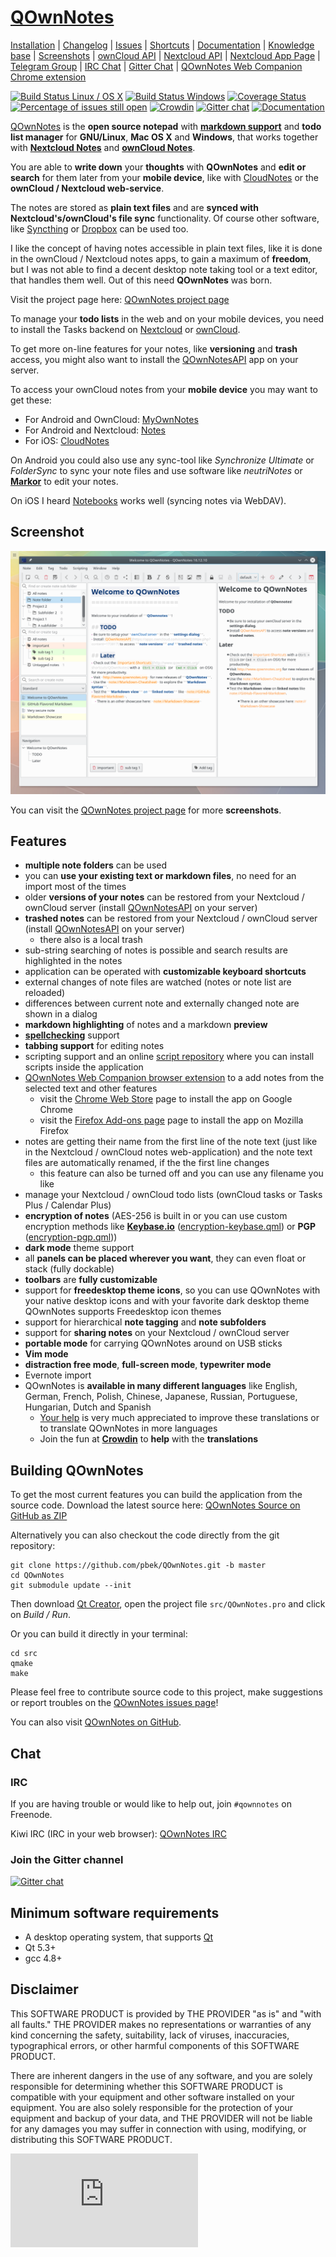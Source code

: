 # [QOwnNotes](https://www.qownnotes.org "QOwnNotes Official Site")

[Installation](https://www.qownnotes.org/installation) |
[Changelog](https://github.com/pbek/QOwnNotes/blob/develop/CHANGELOG.md) |
[Issues](https://github.com/pbek/QOwnNotes/issues) |
[Shortcuts](https://github.com/pbek/QOwnNotes/blob/develop/docs/content/getting-started/shortcuts.md) |
[Documentation](http://docs.qownnotes.org) |
[Knowledge base](https://www.qownnotes.org/Knowledge-base) |
[Screenshots](https://www.qownnotes.org) |
[ownCloud API](https://marketplace.owncloud.com/apps/qownnotesapi) |
[Nextcloud API](https://apps.nextcloud.com/apps/qownnotesapi) |
[Nextcloud App Page](https://apps.nextcloud.com/apps/qownnotes) |
[Telegram Group](https://t.me/QOwnNotes) |
[IRC Chat](https://kiwiirc.com/client/irc.freenode.net/#qownnotes) |
[Gitter Chat](https://gitter.im/qownnotes/qownnotes) |
[QOwnNotes Web Companion Chrome extension](https://chrome.google.com/webstore/detail/qownnotes-web-companion/pkgkfnampapjbopomdpnkckbjdnpkbkp)

[![Build Status Linux / OS X](https://travis-ci.org/pbek/QOwnNotes.svg?branch=develop)](https://travis-ci.org/pbek/QOwnNotes)
[![Build Status Windows](https://ci.appveyor.com/api/projects/status/github/pbek/QOwnNotes)](https://ci.appveyor.com/project/pbek/qownnotes)
[![Coverage Status](https://coveralls.io/repos/pbek/QOwnNotes/badge.svg?branch=develop&service=github)](https://coveralls.io/github/pbek/QOwnNotes?branch=develop)
[![Percentage of issues still open](http://isitmaintained.com/badge/open/pbek/QOwnNotes.svg)](http://isitmaintained.com/project/pbek/QOwnNotes "Percentage of issues still open")
[![Crowdin](https://d322cqt584bo4o.cloudfront.net/qownnotes/localized.svg)](https://crowdin.com/project/qownnotes)
[![Gitter chat](https://badges.gitter.im/gitterHQ/gitter.png)](https://gitter.im/qownnotes/qownnotes)
[![Documentation](https://readthedocs.org/projects/qownnotes/badge/?version=develop)](http://docs.qownnotes.org)

[QOwnNotes](https://www.qownnotes.org) is the **open source notepad** with
[**markdown support**](https://github.com/pbek/QOwnNotes/blob/develop/src/demonotes/Markdown%20Cheatsheet.md)
and **todo list manager** for **GNU/Linux**, **Mac OS X** and **Windows**,
that works together with [**Nextcloud Notes**](https://github.com/Nextcloud/notes)
and [**ownCloud Notes**](https://github.com/owncloud/notes).

You are able to **write down** your **thoughts** with **QOwnNotes** and **edit or search** for them later from your **mobile device**, like with [CloudNotes](http://peterandlinda.com/cloudnotes/) or the **ownCloud / Nextcloud web-service**.

The notes are stored as **plain text files** and are **synced with Nextcloud's/ownCloud's file sync** functionality.
Of course other software, like [Syncthing](https://syncthing.net) or [Dropbox](https://www.dropbox.com) can be used too.

I like the concept of having notes accessible in plain text files, like it is done in the ownCloud / Nextcloud notes apps, to gain a maximum of **freedom**, but I was not able to find a decent desktop note taking tool or a text editor, that handles them well. Out of this need **QOwnNotes** was born.

Visit the project page here: [QOwnNotes project page](https://www.qownnotes.org)

To manage your **todo lists** in the web and on your mobile devices, you need to
install the Tasks backend on [Nextcloud](https://apps.nextcloud.com/apps/tasks)
or [ownCloud](https://marketplace.owncloud.com/apps/tasks).

To get more on-line features for your notes, like **versioning** and **trash** access, you might also want to install the [QOwnNotesAPI](https://github.com/pbek/qownnotesapi) app on your server.

To access your ownCloud notes from your **mobile device** you may want to get these:
- For Android and OwnCloud: [MyOwnNotes](https://f-droid.org/app/org.aykit.MyOwnNotes)
- For Android and Nextcloud: [Notes](https://f-droid.org/packages/it.niedermann.owncloud.notes)
- For iOS: [CloudNotes](https://itunes.apple.com/app/cloudnotes-owncloud-notes/id813973264)

On Android you could also use any sync-tool like *Synchronize Ultimate* or *FolderSync* to sync your note files and use software like *neutriNotes* or [**Markor**](https://f-droid.org/packages/net.gsantner.markor/) to edit your notes.

On iOS I heard [Notebooks](https://itunes.apple.com/us/app/notebooks-write-and-organize/id780438662) works well (syncing notes via WebDAV).

## Screenshot

![Screenhot](screenshots/screenshot.png)

You can visit the [QOwnNotes project page](https://www.qownnotes.org) for more **screenshots**.

## Features

- **multiple note folders** can be used
- you can **use your existing text or markdown files**, no need for an import most of the times
- older **versions of your notes** can be restored from your Nextcloud / ownCloud server (install [QOwnNotesAPI](https://github.com/pbek/qownnotesapi) on your server)
- **trashed notes** can be restored from your Nextcloud / ownCloud server (install [QOwnNotesAPI](https://github.com/pbek/qownnotesapi) on your server)
    - there also is a local trash
- sub-string searching of notes is possible and search results are highlighted in the notes
- application can be operated with **customizable keyboard shortcuts**
- external changes of note files are watched (notes or note list are reloaded)
- differences between current note and externally changed note are shown in a dialog
- **markdown highlighting** of notes and a markdown **preview**
- **[spellchecking](https://docs.qownnotes.org/en/develop/spellchecking.html)** support
- **tabbing support** for editing notes
- scripting support and an online [script repository](https://github.com/qownnotes/scripts)
  where you can install scripts inside the application
- [QOwnNotes Web Companion browser extension](https://github.com/qownnotes/web-companion)
  to a add notes from the selected text and other features
	- visit the [Chrome Web Store](https://chrome.google.com/webstore/detail/qownnotes-web-companion/pkgkfnampapjbopomdpnkckbjdnpkbkp)
	  page to install the app on Google Chrome
	- visit the [Firefox Add-ons page](https://addons.mozilla.org/firefox/addon/qownnotes-web-companion)
	  page to install the app on Mozilla Firefox
- notes are getting their name from the first line of the note text (just like in the Nextcloud / ownCloud notes web-application) and the note text files are automatically renamed, if the the first line changes
    - this feature can also be turned off and you can use any filename you like
- manage your Nextcloud / ownCloud todo lists (ownCloud tasks or Tasks Plus / Calendar Plus)
- **encryption of notes** (AES-256 is built in or you can use custom encryption methods like
  **[Keybase.io](https://keybase.io)** ([encryption-keybase.qml](https://github.com/pbek/QOwnNotes/blob/develop/docs/content/scripting/examples/encryption-keybase.qml)) or
  **PGP** ([encryption-pgp.qml](https://github.com/pbek/QOwnNotes/blob/develop/docs/content/scripting/examples/encryption-pgp.qml)))
- **dark mode** theme support
- all **panels can be placed wherever you want**, they can even float or stack (fully dockable)
- **toolbars** are **fully customizable**
- support for **freedesktop theme icons**, so you can use QOwnNotes with your
  native desktop icons and with your favorite dark desktop theme
  QOwnNotes supports Freedesktop icon themes
- support for hierarchical **note tagging** and **note subfolders**
- support for **sharing notes** on your Nextcloud / ownCloud server
- **portable mode** for carrying QOwnNotes around on USB sticks
- **Vim mode**
- **distraction free mode**, **full-screen mode**, **typewriter mode**
- Evernote import
- QOwnNotes is **available in many different languages** like English, German, French, Polish, Chinese, Japanese, Russian, Portuguese, Hungarian, Dutch and Spanish
	- [Your help](https://www.qownnotes.org/Knowledge-base/How-can-I-help-to-translate-QOwnNotes) is very much appreciated to improve these translations or to translate QOwnNotes in more languages
	- Join the fun at **[Crowdin](https://crowdin.com/project/qownnotes/invite)** to **help** with the **translations**

## Building QOwnNotes

To get the most current features you can build the application from the source
code. Download the latest source here:
[QOwnNotes Source on GitHub as ZIP](https://github.com/pbek/QOwnNotes/archive/develop.zip)

Alternatively you can also checkout the code directly from the git repository:

```shell
git clone https://github.com/pbek/QOwnNotes.git -b master
cd QOwnNotes
git submodule update --init
```

Then download [Qt Creator](http://www.qt.io/download-open-source), open the
project file `src/QOwnNotes.pro` and click on *Build / Run*.

Or you can build it directly in your terminal:

```shell
cd src
qmake
make
```

Please feel free to contribute source code to this project, make suggestions or report troubles on the [QOwnNotes issues page](https://github.com/pbek/QOwnNotes/issues)!

You can also visit [QOwnNotes on GitHub](https://github.com/pbek/QOwnNotes).

## Chat

### IRC

If you are having trouble or would like to help out, join `#qownnotes` on Freenode.

Kiwi IRC (IRC in your web browser): [QOwnNotes IRC](https://kiwiirc.com/client/irc.freenode.net/#qownnotes)

### Join the Gitter channel

[![Gitter chat](https://badges.gitter.im/gitterHQ/gitter.png)](https://gitter.im/qownnotes/qownnotes)

## Minimum software requirements

- A desktop operating system, that supports [Qt](http://www.qt.io/)
- Qt 5.3+
- gcc 4.8+

## Disclaimer

This SOFTWARE PRODUCT is provided by THE PROVIDER "as is" and "with all faults." THE PROVIDER makes no representations or warranties of any kind concerning the safety, suitability, lack of viruses, inaccuracies, typographical errors, or other harmful components of this SOFTWARE PRODUCT.

There are inherent dangers in the use of any software, and you are solely responsible for determining whether this SOFTWARE PRODUCT is compatible with your equipment and other software installed on your equipment. You are also solely responsible for the protection of your equipment and backup of your data, and THE PROVIDER will not be liable for any damages you may suffer in connection with using, modifying, or distributing this SOFTWARE PRODUCT.

[![Piwik Stats](https://p.bekerle.com/piwik.php?idsite=3&rec=1)](https://www.qownnotes.org)
